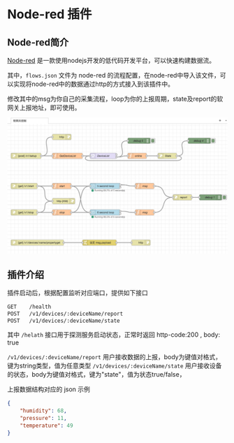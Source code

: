 # Node-red 插件

## Node-red简介

[Node-red](https://github.com/node-red/node-red) 是一款使用nodejs开发的低代码开发平台，可以快速构建数据流。

其中，`flows.json` 文件为 node-red 的流程配置，在node-red中导入该文件，可以实现将node-red中的数据通过http的方式接入到该插件中。

修改其中的msg为你自己的采集流程，loop为你的上报周期，state及report的软网关上报地址，即可使用。

![node-red flow](../../../docs/node-red.png)

## 插件介绍

插件启动后，根据配置监听对应端口，提供如下接口

```shell
GET    /health   
POST   /v1/devices/:deviceName/report
POST   /v1/devices/:deviceName/state
```

其中 `/helath` 接口用于探测服务启动状态，正常时返回 http-code:200 , body: true

`/v1/devices/:deviceName/report` 用户接收数据的上报，body为键值对格式，键为string类型，值为任意类型
`/v1/devices/:deviceName/state` 用户接收设备的状态，body为键值对格式，键为"state"，值为状态true/false，

上报数据结构对应的 json 示例
```json
{
    "humidity": 68,
    "pressure": 11,
    "temperature": 49
}
```
